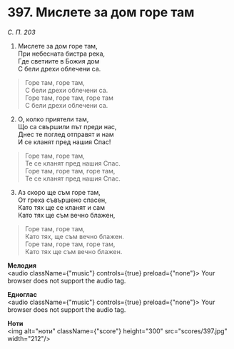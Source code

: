 # 397. Мислете за дом горе там

_С. П. 203_

1. Мислете за дом горе там,  
При небесната бистра река,  
Где светиите в Божия дом  
С бели дрехи облечени са.  

> Горе там, горе там,  
> С бели дрехи облечени са.  
> Горе там, горе там, горе там  
> С бели дрехи облечени са.  

2. О, колко приятели там,  
Що са свършили път преди нас,  
Днес те поглед отправят и нам  
И се кланят пред нашия Спас!  

> Горе там, горе там,  
> Те се кланят пред нашия Спас.  
> Горе там, горе там, горе там,  
> Те се кланят пред нашия Спас.  

3. Аз скоро ще съм горе там,  
От греха съвършено спасен,  
Като тях ще се кланят и сам  
Като тях ще съм вечно блажен,  

> Горе там, горе там,  
> Като тях, ще съм вечно блажен.  
> Горе там, горе там, горе там,  
> Като тях ще съм вечно блажен.

**Мелодия**  
<audio className={"music"} controls={true} preload={"none"}>
    <source src="mp3/397.mp3" type="audio/mpeg"/>
    Your browser does not support the audio tag.
</audio>

**Едноглас**  
<audio className={"music"} controls={true} preload={"none"}>
    <source src="transp/397.mp3" type="audio/mpeg"/>
    Your browser does not support the audio tag.
</audio>

**Ноти**  
<img alt="ноти" className={"score"} height="300" src="scores/397.jpg" width="212"/>
